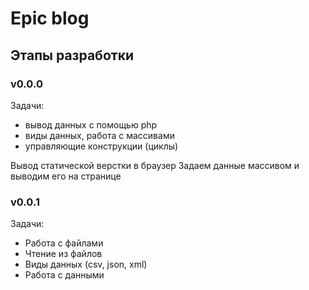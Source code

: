 # Epic blog

## Этапы разработки

### v0.0.0

Задачи:

* вывод данных с помощью php
* виды данных, работа с массивами
* управляющие конструкции (циклы)

Вывод статической верстки в браузер
Задаем данные массивом и выводим его на странице

### v0.0.1

Задачи:

* Работа с файлами
* Чтение из файлов
* Виды данных (csv, json, xml)
* Работа с данными
